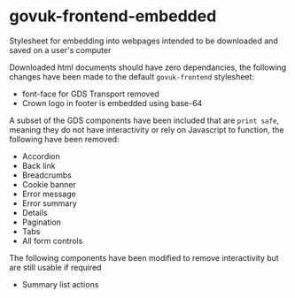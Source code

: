 # govuk-frontend-embedded

Stylesheet for embedding into webpages intended to be downloaded and saved on a user's computer

Downloaded html documents should have zero dependancies, the following changes have been made to the default `govuk-frontend` stylesheet:

* font-face for GDS Transport removed
* Crown logo in footer is embedded using base-64

A subset of the GDS components have been included that are `print safe`, meaning they do not have interactivity or rely on Javascript to function, the following have been removed:

* Accordion
* Back link
* Breadcrumbs
* Cookie banner
* Error message
* Error summary
* Details
* Pagination
* Tabs
* All form controls

The following components have been modified to remove interactivity but are still usable if required

* Summary list actions
